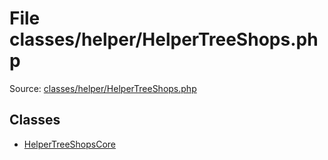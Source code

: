 File classes/helper/HelperTreeShops.php
=========
Source: [classes/helper/HelperTreeShops.php](https://github.com/PrestaShop/PrestaShop/blob/1.6.1.1/classes/helper/HelperTreeShops.php)


Classes
-------

* [HelperTreeShopsCore](class.HelperTreeShopsCore)

